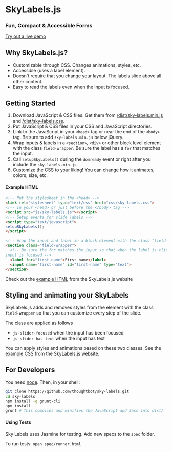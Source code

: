 SkyLabels.js
======

### Fun, Compact & Accessible Forms

[Try out a live demo](http://thoughtbot.github.io/sky-labels/)

## Why SkyLabels.js?

* Customizable through CSS. Changes animations, styles, etc.
* Accessible (uses a label element).
* Doesn't require that you change your layout. The labels slide above all other content.
* Easy to read the labels even when the input is focused.

## Getting Started

1. Download JavaScript & CSS files. Get them from [/dist/sky-labels.min.js](dist/sky-labels.min.js)
   and [/dist/sky-labels.css](/dist/sky-labels.css).
2. Put JavaScript & CSS files in your CSS and JavaScript directories.
3. Link to the JavaScript in your `<head>` tag or near the end of the `<body>`
   tag. Be sure to add `sky-labels.min.js` below jQuery.
4. Wrap inputs & labels in a `<section>`, `<div>` or other block level element with
   the class `field-wrapper`. Be sure the label has a `for` that matches the input.
5. Call `setupSkyLabels()` during the `domready` event or right after you include the
   `sky-labels.min.js`.
6. Customize the CSS to your liking! You can change how it animates, colors,
   size, etc.

#### Example HTML

```html
<!-- Put the stylesheet in the <head> -->
<link rel="stylesheet" type="text/css" href="css/sky-labels.css">
<!-- In your <head> or just before the </body> tag -->
<script src="js/sky-labels.js"></script>
<!-- Setup events for slide labels -->
<script type="text/javascript">
setupSkyLabels();
</script>
```

```html
<!-- Wrap the input and label in a block element with the class "field-wrapper" -->
<section class="field-wrapper">
  <!-- Be sure the for matches the input so that when the label is clicked the
input is focused -->
  <label for="first-name">First name</label>
  <input name="first-name" id="first-name" type="text">
</section>
```
Check out the [example
HTML](https://github.com/thoughtbot/slider/blob/gh-pages/index.html) from the
SkyLabels.js website

## Styling and animating your SkyLabels

SkyLabels.js adds and removes styles from the element with the class
`field-wrapper` so that you can customize every step of the slide.

The class are applied as follows

* `js-slider-focused` when the input has been focused
* `js-slider-has-text` when the input has text

You can apply styles and animations based on these two classes. See the [example
CSS](https://github.com/thoughtbot/slider/blob/gh-pages/stylesheets/_slider.scss)
from the SkyLabels.js website.

## For Developers

You need [node](http://nodejs.org/). Then, in your shell:

```bash
git clone https://github.com/thoughtbot/sky-labels.git
cd sky-labels
npm install -g grunt-cli
npm install
grunt # This compiles and minifies the JavaScript and Sass into dist/
```

#### Using Tests

Sky Labels uses Jasmine for testing. Add new specs to the `spec` folder.

To run tests: `open spec/runner.html`
